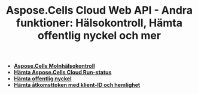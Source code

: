 ﻿---
title: "Aspose.Cells Cloud Web API - Andra funktioner: Hälsokontroll, Hämta offentlig nyckel och mer"
linktitle: Andra funktioner
ArticleTitle: "Other Features: Health Check, Get Public Key, and Mor"
second_title: Documen
type: docs
url: /sv/other-features/
keywords: Aspose.Cells Cloud REST API, Health Check, Public Key Retrieval, Excel 2013, Excel 2016, Excel 2019, Excel 36
description: Denna utvecklarguide ger praktiska scenarier och tips för att använda specifika funktioner i Aspose.Cells for .NET, vilket säkerställer optimalt utseende på Excel-dokumentet och möjliggör olika användningsfall.
weight: 180
kwords: Excel, Aspose.Cells, Moln API, RESTful API, Kalkylbladshantering, PDF Konvertering, CSV-hantering, JSON-bearbetning, Markdown-stöd, Utvecklardokumentation
---
- **[Aspose.Cells Molnhälsokontroll](https://docs.aspose.cloud/cells/check-cloud-service-health/)**
- **[Hämta Aspose.Cells Cloud Run-status](https://docs.aspose.cloud/cells/get-aspose-cells-cloud-status/)**
- **[Hämta offentlig nyckel](https://docs.aspose.cloud/cells/get-public-key/)**
- **[Hämta åtkomsttoken med klient-ID och hemlighet](https://docs.aspose.cloud/cells/post-access-token/)**
